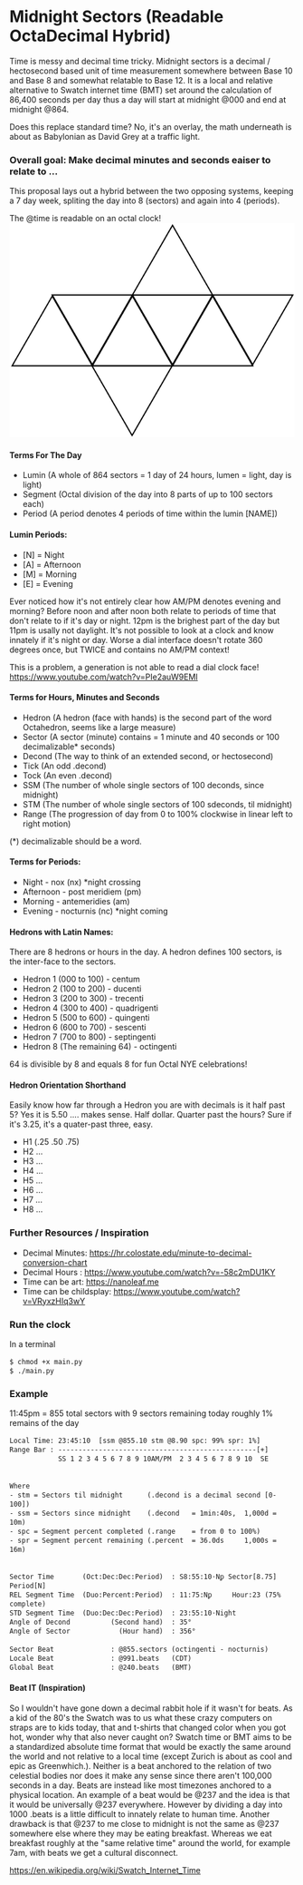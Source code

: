# Midnight Sectors (Readable OctaDecimal Hybrid)
Time is messy and decimal time tricky. Midnight sectors is a decimal / hectosecond based unit of time measurement somewhere between Base 10 and Base 8 and somewhat relatable to Base 12. It is a local and relative alternative to Swatch internet time (BMT) set around the calculation of 86,400 seconds per day thus a day will start at midnight @000 and end at midnight @864.

Does this replace standard time? No, it's an overlay, the math underneath is about as Babylonian as David Grey at a traffic light.


### Overall goal: Make decimal minutes and seconds eaiser to relate to ...
This proposal lays out a hybrid between the two opposing systems, keeping a 7 day week, spliting the day into 8 (sectors) and again into 4 (periods).

The @time is readable on an octal clock!
![Octahedron as net](https://raw.githubusercontent.com/duracell80/midnight-sectors/main/docs/images/octahedron_net.svg)

#### Terms For The Day
- Lumin (A whole of 864 sectors = 1 day of 24 hours, lumen = light, day is light)
- Segment (Octal division of the day into 8 parts of up to 100 sectors each)
- Period (A period denotes 4 periods of time within the lumin [NAME])

#### Lumin Periods:
- [N] = Night
- [A] = Afternoon
- [M] = Morning
- [E] = Evening

Ever noticed how it's not entirely clear how AM/PM denotes evening and morning? Before noon and after noon both relate to periods of time that don't relate to if it's day or night. 12pm is the brighest part of the day but 11pm is usally not daylight. It's not possible to look at a clock and know innately if it's night or day. Worse a dial interface doesn't rotate 360 degrees once, but TWICE and contains no AM/PM context!

This is a problem, a generation is not able to read a dial clock face!
https://www.youtube.com/watch?v=PIe2auW9EMI

#### Terms for Hours, Minutes and Seconds
- Hedron  (A hedron (face with hands) is the second part of the word Octahedron, seems like a large measure)
- Sector  (A sector (minute) contains = 1 minute and 40 seconds or 100 decimalizable* seconds)
- Decond  (The way to think of an extended second, or hectosecond)
- Tick    (An odd  .decond)
- Tock    (An even .decond)
- SSM     (The number of whole single sectors of 100 deconds, since midnight)
- STM     (The number of whole single sectors of 100 sdeconds, til midnight)
- Range   (The progression of day from 0 to 100% clockwise in linear left to right motion)

(*) decimalizable should be a word.

#### Terms for Periods:
- Night     - nox (nx) *night crossing
- Afternoon - post meridiem (pm)
- Morning   - antemeridies (am)
- Evening   - nocturnis (nc) *night coming

#### Hedrons with Latin Names:
There are 8 hedrons or hours in the day. A hedron defines 100 sectors, is the inter-face to the sectors.

- Hedron 1 (000 to 100) - centum
- Hedron 2 (100 to 200) - ducenti
- Hedron 3 (200 to 300) - trecenti
- Hedron 4 (300 to 400) - quadrigenti
- Hedron 5 (500 to 600) - quingenti
- Hedron 6 (600 to 700) - sescenti
- Hedron 7 (700 to 800) - septingenti
- Hedron 8 (The remaining 64) - octingenti

64 is divisible by 8 and equals 8 for fun Octal NYE celebrations!

#### Hedron Orientation Shorthand
Easily know how far through a Hedron you are with decimals is it half past 5? Yes it is 5.50 .... makes sense. Half dollar. Quarter past the hours? Sure if it's 3.25, it's a quater-past three, easy.

- H1 (.25 .50 .75)
- H2 ...
- H3 ...
- H4 ...
- H5 ...
- H6 ...
- H7 ... 
- H8 ...

### Further Resources / Inspiration
- Decimal Minutes: https://hr.colostate.edu/minute-to-decimal-conversion-chart
- Decimal Hours  : https://www.youtube.com/watch?v=-58c2mDU1KY
- Time can be art: https://nanoleaf.me
- Time can be childsplay: https://www.youtube.com/watch?v=VRyxzHIq3wY


### Run the clock
In a terminal
```
$ chmod +x main.py
$ ./main.py
```

### Example
11:45pm = 855 total sectors with 9 sectors remaining today roughly 1% remains of the day
```
Local Time: 23:45:10  [ssm @855.10 stm @8.90 spc: 99% spr: 1%]
Range Bar : -------------------------------------------------[+]
            SS 1 2 3 4 5 6 7 8 9 10AM/PM  2 3 4 5 6 7 8 9 10  SE


Where
- stm = Sectors til midnight      (.decond is a decimal second [0-100])
- ssm = Sectors since midnight    (.decond   = 1min:40s,  1,000d = 10m)
- spc = Segment percent completed (.range    = from 0 to 100%)
- spr = Segment percent remaining (.percent  = 36.0ds     1,000s = 16m)


Sector Time       (Oct:Dec:Dec:Period)  : S8:55:10⋅Nꝑ Sector[8.75] Period[N]
REL Segment Time  (Duo:Percent:Period)  : 11:75:Nꝑ     Hour:23 (75% complete)
STD Segment Time  (Duo:Dec:Dec:Period)  : 23:55:10⋅Night
Angle of Decond          (Second hand)  : 35°
Angle of Sector            (Hour hand)  : 356°

Sector Beat              : @855.sectors (octingenti - nocturnis)
Locale Beat              : @991.beats   (CDT)
Global Beat              : @240.beats   (BMT)

```

#### Beat IT (Inspiration)
So I wouldn't have gone down a decimal rabbit hole if it wasn't for beats. As a kid of the 80's the Swatch was to us what these crazy computers on straps are to kids today, that and t-shirts that changed color when you got hot, wonder why that also never caught on? Swatch time or BMT aims to be a standardized absolute time format that would be exactly the same around the world and not relative to a local time (except Zurich is about as cool and epic as Greenwhich.). Neither is a beat anchored to the relation of two celestial bodies nor does it make any sense since there aren't 100,000 seconds in a day. Beats are instead like most timezones anchored to a physical location. An example of a beat would be @237 and the idea is that it would be universally @237 everywhere. However by dividing a day into 1000 .beats is a little difficult to innately relate to human time. Another drawback is that @237 to me close to midnight is not the same as @237 somewhere else where they may be eating breakfast. Whereas we eat breakfast roughly at the "same relative time" around the world, for example 7am, with beats we get a cultural disconnect. 

https://en.wikipedia.org/wiki/Swatch_Internet_Time
